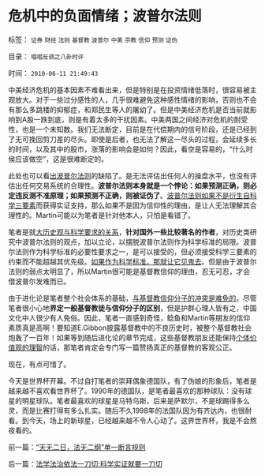 # 危机中的负面情绪；波普尔法则

标签： `证券` `财经` `法则` `基督教` `波普尔` `中美` `宗教` `信仰` `预测` `证伪` 

目录： `唱唱反调之八卦时评`

时间： `2010-06-11 21:49:43`

中美经济危机的基本因素不难看出来，但是特别是在投资情绪低落时，很容易被主观放大。对于一些过分感性的人，几乎很难避免这种感性情绪的影响，否则也不会有那么多跳楼的抑郁症，和郑民生等人的屠幼了。但是中美经济危机是否当前就影响到A股一跌到底，则是有着太多的干扰因素。中美两国之间经济对危机的耐受性，也是一个未知数。我们无法断定，目前是在代偿期内的信号阶段，还是已经到了无可挽回剪刀差的尽头。即使是后者，也无法了解这一尽头的过程，会延续多长的时间，以及其中的股市，涨落的影响会是如何？因此，看空是容易的，“什么时侯应该做空”，这是很难断定的。

此处也可以看[出波普尔法则](../../../2010/6/11/“天无二日，法无二纲”波普尔法则的弱点.md)的缺陷了。是无法评估出任何人的操盘水平，也没有评估出任何交易系统的合理性。**波普尔法则本身就是一个悖论：如果预测正确，则必定违反测不准原理；如果预测不正确，则被证伪了**。[波普尔法则如果不是衍生自科学三要素](../../../2009/6/18/科学不是理论！科学三要素包含波普尔证伪原则.md)而获得实证支持，那么如果不是因为信仰性的理由，是让人无法理解其合理性的。Martin可能以为笔者是针对他本人，只怕是看错了。

笔者是就[大历史观与科学要求的关系](../../../2010/5/9/历史是必须被假设的.md)，**针对国外一些比较著名的作者**，对历史类研究中波普尔法则的观点，加以立论，以摆脱波普尔法则作为科学标准的局限。波普尔法则作为科学标准的必要性要求之一，是可以接受的，但必须接受科学三要素的约束而不能超越其优先级。[如果作为科学标准，那就让它见鬼去](../../../2010/2/11/哲学是科学的负担；方法论不是理论，也不是哲学.md)。但是由于波普尔法则的弱点太明显了，所以Martin很可能是基督教信仰的理由，忍无可忍，才会借波普尔发难而已。

由于进化论是笔者整个社会体系的基础，[与基督教信仰分子的冲突是难免的](../../../2010/2/2/炮轰进化论.md)。尽管笔者很小心地**界定一般基督教徒与信仰分子的区别**，但是护群心理人皆有之，中国文化中人很少有人免俗。因此，笔者一直感到奇怪，鲶鱼和Martin等朋友的信仰素质真是高啊！要知道E.Gibbon披露基督教中的不良历史时，被整个基督教社会炮轰了一百年！如果等到随后进化论的章节完成，这些基督教朋友还能保持[个体价值观的理智](../../../2010/3/7/Individualism（个体价值）不宜混同个人主义.md)的话，那笔者肯定会专门写一篇赞扬真正的基督教的客观公正。

现在，有点可惜了。

今天是世界杯开幕。不过自打笔者的崇拜偶象德国队，有了伪娘的形象后，笔者是越来越不喜欢看世界杯了。1990年的德国队，是笔者最喜欢的那种球队：没有球星的明星球队。笔者最喜欢的球星是马特乌斯，后来是萨默尔，不是球踢得多么灵，而是比赛打得有多么扎实。随后不久1998年的法国队因为有齐达内，也很耐看。到今天，场上的新球星，已经越来越不令人心动了。这界世界杯，我是不会熬夜看的。



前一篇：[“天无二日，法无二纲”单一断言规则](../../../2010/6/11/“天无二日，法无二纲”单一断言规则.md)

后一篇：[法学法治依法一刀切;科学实证就要一刀切](../../../2010/6/11/法学法治依法一刀切;科学实证就要一刀切.md)